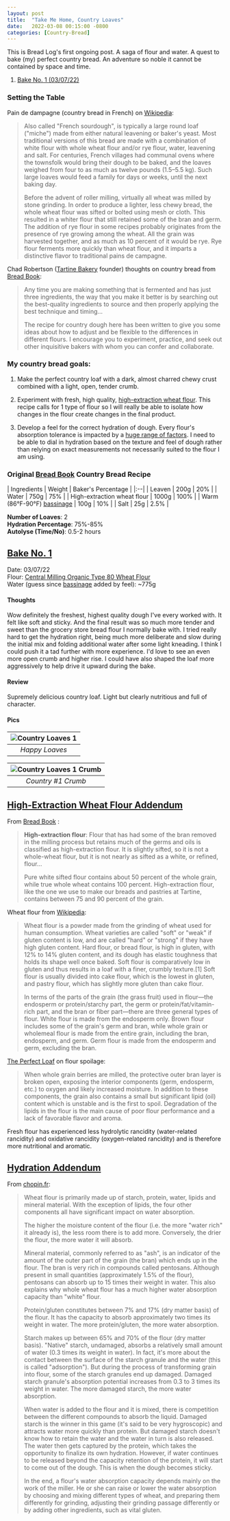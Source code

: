 ```yaml
---
layout: post
title:  "Take Me Home, Country Loaves"
date:   2022-03-08 00:15:00 -0800
categories: [Country-Bread]
---
```


This is Bread Log's first ongoing post. A saga of flour and water. A quest to bake (my) perfect country bread. An adventure so noble it cannot be contained by space and time.

1. [Bake No. 1 (03/07/22)](#bake-no-1)

### Setting the Table

Pain de dampagne (country bread in French) on [Wikipedia](https://en.wikipedia.org/wiki/Pain_de_campagne):

> Also called "French sourdough", is typically a large round loaf ("miche") made from either natural leavening or baker's yeast. Most traditional versions of this bread are made with a combination of white flour with whole wheat flour and/or rye flour, water, leavening and salt. For centuries, French villages had communal ovens where the townsfolk would bring their dough to be baked, and the loaves weighed from four to as much as twelve pounds (1.5–5.5 kg). Such large loaves would feed a family for days or weeks, until the next baking day.
> 
> Before the advent of roller milling, virtually all wheat was milled by stone grinding. In order to produce a lighter, less chewy bread, the whole wheat flour was sifted or bolted using mesh or cloth. This resulted in a whiter flour that still retained some of the bran and germ. The addition of rye flour in some recipes probably originates from the presence of rye growing among the wheat. All the grain was harvested together, and as much as 10 percent of it would be rye. Rye flour ferments more quickly than wheat flour, and it imparts a distinctive flavor to traditional pains de campagne.

Chad Robertson ([Tartine Bakery](https://tartinebakery.com/) founder) thoughts on country bread from [Bread Book](https://www.goodreads.com/book/show/56552606-bread-book):

> Any time you are making something that is fermented and has just three ingredients, the way that you make it better is by searching out the best-quality ingredients to source and then properly applying the best technique and timing...
> 
> The recipe for country dough here has been written to give you some ideas about how to adjust and be flexible to the differences in different flours. I encourage you to experiment, practice, and seek out other inquisitive bakers with whom you can confer and collaborate.

### My country bread goals: 

1. Make the perfect country loaf with a dark, almost charred chewy crust combined with a light, open, tender crumb. 

2. Experiment with fresh, high quality, [high-extraction wheat flour](#high-extraction-wheat-flour-addendum). This recipe calls for 1 type of flour so I will really be able to isolate how changes in the flour create changes in the final product. 

3. Develop a feel for the correct hydration of dough. Every flour's absorption tolerance is impacted by a [huge range of factors](#hydration-addendum). I need to be able to dial in hydration based on the texture and feel of dough rather than relying on exact measurements not necessarily suited to the flour I am using.

### Original [Bread Book](https://www.goodreads.com/book/show/56552606-bread-book) Country Bread Recipe

| Ingredients | Weight | Baker's Percentage |
|:--| 
| Leaven | 200g | 20% |
| Water | 750g | 75% |
| High-extraction wheat flour | 1000g | 100% |
| Warm (86°F-90°F) [bassinage](https://www.sourdough.co.uk/glossary/bassinage/) | 100g | 10% |
| Salt | 25g | 2.5% |

**Number of Loaves**: 2 <br />
**Hydration Percentage**: 75%-85% <br />
**Autolyse (Time/No)**: 0.5-2 hours <br />

## [Bake No. 1](#bake-no-1) ##

Date: 03/07/22 <br />
Flour: [Central Milling Organic Type 80 Wheat Flour](https://centralmilling.com/product/organic-type-80-wheat-flour/) <br />
Water (guess since [bassinage](https://www.sourdough.co.uk/glossary/bassinage/) added by feel): ~775g

#### Thoughts

Wow definitely the freshest, highest quality dough I've every worked with. It felt like soft and sticky. And the final result was so much more tender and sweet than the grocery store bread flour I normally bake with. I tried really hard to get the hydration right, being much more deliberate and slow during the initial mix and folding additional water after some light kneading. I think I could push it a tad further with more experience. I'd love to see an even more open crumb and higher rise. I could have also shaped the loaf more aggressively to help drive it upward during the bake.

#### Review

Supremely delicious country loaf. Light but clearly nutritious and full of character. 

#### Pics

| ![Country Loaves 1](https://user-images.githubusercontent.com/15069517/157538320-60d8ad41-e1b2-41ff-8785-a4714cee631e.jpg) | 
|:--:| 
| *Happy Loaves* |

| ![Country Loaves 1 Crumb](https://user-images.githubusercontent.com/15069517/157538338-874c72f0-07f1-4dfd-ac0e-c24da99c6c21.jpg) | 
|:--:| 
| *Country #1 Crumb* |

## [High-Extraction Wheat Flour Addendum](#high-extrior-wheat-flour-addendum) ##

From [Bread Book](https://www.goodreads.com/book/show/56552606-bread-book) :
> **High-extraction flour**: Flour that has had some of the bran removed in the milling process but retains much of the germs and oils is classified as high-extraction flour. It is slightly sifted, so it is not a whole-wheat flour, but it is not nearly as sifted as a white, or refined, flour...
> 
> Pure white sifted flour contains about 50 percent of the whole grain, while true whole wheat contains 100 percent. High-extraction flour, like the one we use to make our breads and pastries at Tartine, contains between 75 and 90 percent of the grain. 

Wheat flour from [Wikipedia](https://en.wikipedia.org/wiki/Wheat_flour):

> Wheat flour is a powder made from the grinding of wheat used for human consumption. Wheat varieties are called "soft" or "weak" if gluten content is low, and are called "hard" or "strong" if they have high gluten content. Hard flour, or bread flour, is high in gluten, with 12% to 14% gluten content, and its dough has elastic toughness that holds its shape well once baked. Soft flour is comparatively low in gluten and thus results in a loaf with a finer, crumbly texture.[1] Soft flour is usually divided into cake flour, which is the lowest in gluten, and pastry flour, which has slightly more gluten than cake flour.
> 
> In terms of the parts of the grain (the grass fruit) used in flour—the endosperm or protein/starchy part, the germ or protein/fat/vitamin-rich part, and the bran or fiber part—there are three general types of flour. White flour is made from the endosperm only. Brown flour includes some of the grain's germ and bran, while whole grain or wholemeal flour is made from the entire grain, including the bran, endosperm, and germ. Germ flour is made from the endosperm and germ, excluding the bran.

[The Perfect Loaf](https://www.theperfectloaf.com/the-best-way-to-store-flour/) on flour spoilage:

> When whole grain berries are milled, the protective outer bran layer is broken open, exposing the interior components (germ, endosperm, etc.) to oxygen and likely increased moisture. In addition to these components, the grain also contains a small but significant lipid (oil) content which is unstable and is the first to spoil. Degradation of the lipids in the flour is the main cause of poor flour performance and a lack of favorable flavor and aroma.

Fresh flour has experienced less hydrolytic rancidity (water-related rancidity) and oxidative rancidity (oxygen-related rancidity) and is therefore more nutritional and aromatic. 

## [Hydration Addendum](#hydration-addendum) ##

From [chopin.fr](https://chopin.fr/en/blog-article/water-absorption-201.html#:~:text=Protein%2Fgluten%20constitutes%20between%207,flour%20(dry%20matter%20basis).): 

> Wheat flour is primarily made up of starch, protein, water, lipids and mineral material. With the exception of lipids, the four other components all have significant impact on water absorption.
> 
> The higher the moisture content of the flour (i.e. the more "water rich" it already is), the less room there is to add more. Conversely, the drier the flour, the more water it will absorb.
> 
> Mineral material, commonly referred to as "ash", is an indicator of the amount of the outer part of the grain (the bran) which ends up in the flour. The bran is very rich in compounds called pentosans. Although present in small quantities (approximately 1.5% of the flour), pentosans can absorb up to 15 times their weight in water. This also explains why whole wheat flour has a much higher water absorption capacity than "white" flour.
> 
> Protein/gluten constitutes between 7% and 17% (dry matter basis) of the flour. It has the capacity to absorb approximately two times its weight in water. The more protein/gluten, the more water absorption.
> 
> Starch makes up between 65% and 70% of the flour (dry matter basis). "Native" starch, undamaged, absorbs a relatively small amount of water (0.3 times its weight in water). In fact, it's more about the contact between the surface of the starch granule and the water (this is called "adsorption"). But during the process of transforming grain into flour, some of the starch granules end up damaged.  Damaged starch granule's absorption potential increases from 0.3 to 3 times its weight in water. The more damaged starch, the more water absorption.
> 
> When water is added to the flour and it is mixed, there is competition between the different compounds to absorb the liquid. Damaged starch is the winner in this game (it's said to be very hygroscopic) and attracts water more quickly than protein. But damaged starch doesn't know how to retain the water and the water in turn is also released. The water then gets captured by the protein, which takes the opportunity to finalize its own hydration. However, if water continues to be released beyond the capacity retention of the protein, it will start to come out of the dough. This is when the dough becomes sticky.
> 
> In the end, a flour's water absorption capacity depends mainly on the work of the miller. He or she can raise or lower the water absorption by choosing and mixing different types of wheat, and preparing them differently for grinding, adjusting their grinding passage differently or by adding other ingredients, such as vital gluten.